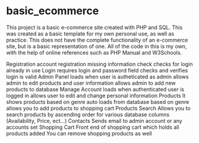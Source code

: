 # basic_ecommerce
This project is a basic e-commerce site created with PHP and SQL. This was created as a basic template for my own personal use, as well as practice. This does not have the complete functionality of an e-commerce site, but is a basic representation of one. All of the code in this is my own, with the help of online references such as PHP Manual and W3Schools.

Registration
  account registration
  missing information check
  checks for login already in use
Login
  requires login and password field
  checks and verifies login is valid
Admin Panel
  loads when user is autheticated as admin
  allows admin to edit products and user information
  allows admin to add new products to database
Manage Account
  loads when authenticated user is logged in
  allows user to edit and change personal information
Products
  It shows products based on genre
  auto loads from database based on genre
  allows you to add products to shopping cart
Products Search
  Allows you to search products by ascending order for various
  database columns (Availability, Price, ect...)
Contacts
  Sends email to admin account or any accounts set
Shopping Cart
  Front end of shopping cart which holds all products added
  You can remove shopping products as well
